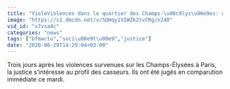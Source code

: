 ```yaml
---
title: "VioleViolences dans le quartier des Champs-\u00c9lys\u00e9es: quels sont les profils des casseurs?"
image: "https://s1.dmcdn.net/v/SQHqy1VIWZk2tvCRg/x240"
vid_id: "x7vsa4c"
categories: "news"
tags: ["bfmactu","soci\u00e9t\u00e9","justice"]
date: "2020-08-29T14:29:04+03:00"
---
```

Trois jours après les violences survenues sur les Champs-Élysées à Paris, la justice s’intéresse au profil des casseurs. Ils ont été jugés en comparution immédiate ce mardi.
